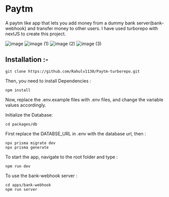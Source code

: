 
# Paytm

A paytm like app that lets you add money from a dummy bank server(bank-webhook) and transfer money to other users. I have used turborepo with nextJS to create this project.


![image](https://github.com/user-attachments/assets/4610db16-0d52-4a83-a112-56ad95a7160a)
![image (1)](https://github.com/user-attachments/assets/29ebdeb2-200c-416c-9a51-d0a742657e69)
![image (2)](https://github.com/user-attachments/assets/77e3e12c-bb58-4dca-91f9-2c7a9f8b4325)
![image (3)](https://github.com/user-attachments/assets/695b7f03-9c1b-46d4-a267-6ef7d12a78a4)




## Installation :-

``` 
git clone https://github.com/Rahulv1130/Paytm-turborepo.git
```

Then, you need to install Dependencies :
```
npm install
```


Now, replace the .env.example files with .env files, and change the variable values accordingly.


Initialize the Database: 
```
cd packages/db
```
First replace the DATABSE_URL in .env with the database url, then :

```
npx prisma migrate dev
npx prisma generate
```

To start the app, navigate to the root folder and type :
```
npm run dev
```

To use the bank-webhook server :
```
cd apps/bank-webhook
npm run server
```
